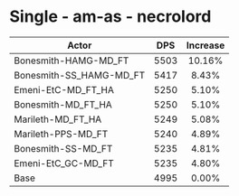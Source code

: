 # Single - am-as - necrolord
| Actor | DPS | Increase |
|---|:---:|:---:|
|Bonesmith-HAMG-MD_FT|5503|10.16%|
|Bonesmith-SS_HAMG-MD_FT|5417|8.43%|
|Emeni-EtC-MD_FT_HA|5250|5.10%|
|Bonesmith-MD_FT_HA|5250|5.10%|
|Marileth-MD_FT_HA|5249|5.08%|
|Marileth-PPS-MD_FT|5240|4.89%|
|Bonesmith-SS-MD_FT|5235|4.81%|
|Emeni-EtC_GC-MD_FT|5235|4.80%|
|Base|4995|0.00%|
